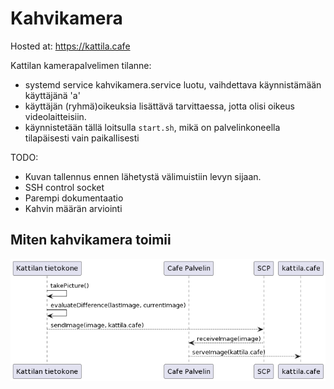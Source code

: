 # Kahvikamera

Hosted at: <https://kattila.cafe>

Kattilan kamerapalvelimen tilanne:
- systemd service kahvikamera.service luotu, vaihdettava käynnistämään käyttäjänä 'a'
- käyttäjän (ryhmä)oikeuksia lisättävä tarvittaessa, jotta olisi oikeus videolaitteisiin.
- käynnistetään tällä loitsulla `start.sh`, mikä on palvelinkoneella tilapäisesti vain paikallisesti

TODO:

- Kuvan tallennus ennen lähetystä välimuistiin levyn sijaan.
- SSH control socket
- Parempi dokumentaatio
- Kahvin määrän arviointi

## Miten kahvikamera toimii

![toiminta](kattila/images/cafeSystem.png)
